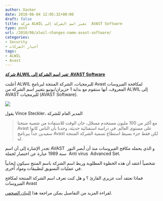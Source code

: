 ```yaml
---
author: Xacker
date: 2010-06-04 12:05:32+00:00
draft: false
title: شركة ALWIL تغير اسم الشركة إلى  AVAST Software
type: post
url: /2010/06/alwil-changes-name-avast-software/
categories:
- Security
- أخبار الشركات
tags:
- ALWIL
- Avast
---
```


[**شركة ALWIL تغير اسم الشركة إلى  AVAST Software**](https://www.it-scoop.com/2010/06/alwil-changes-name-avast-software)


أعلنت ALWIL للبرمجيات، الشركة المنتجة لبرنامج Avast لمكافحة الفيروسات المعروف، أنها ستقوم مع بداية 1 حزيران/يونيو بتغيير اسم الشركة من ALWIL إلى AVAST للبرمجيات (AVAST Software).

[![](https://www.it-scoop.com/wp-content/uploads/2010/06/avast-logo.png)
](https://www.it-scoop.com/2010/06/alwil-changes-name-avast-software)

يقول Vince Steckler، المدير العام للشركة


<blockquote>مع أكثر من 100 مليون مستخدم مسجّل، حان الوقت للاستفادة من شعبية منتجنا Avast على مستوى العالم. في دراسة استفتائية حديثة، وجدنا بأن الناس كانوا سعيدين جداً ببرنامج Avast لكن فقط جزء بسيط استطاع تسمية الشركة المنتجة له.</blockquote>


تجدر الإشارة إلى أن اسم AVAST  و الذي يحمله مكافح الفيروسات منذ أن أبصر النور سنة 1989 عبارة عن اختصار لجملة  Anti virus  Advanced Set.

شخصياً أعتقد أن هذه الخطوة المطلوبة وربط اسم الشركة باسم المنتج سيكون إيجابياً في عمليات التسويق لتطبيقات ومواد أخرى.

فماذا تعتقد أنت عزيزي القارئ ؟ و هل كنت تعرف اسم الشركة المنتجة لمكافح الفيروسات Avast

لقراءة المزيد من التفاصيل يمكن مراجعة هذا [البيان الصحفي](http://www.avast.com/en-gb/pr-avast-software-is-the-new-company-name).
